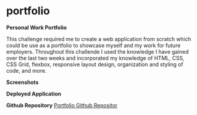 # portfolio

<strong>Personal Work Portfolio</strong>

This challenge required me to create a web application from scratch which could be use as a portfolio to showcase myself and my work for future employers. Throughout this challende I used the knowledge I have gained over the last two weeks and incorporated my knowledge of HTML, CSS, CSS Grid, flexbox, responsive layout design, organization and styling of code, and more.

<strong>Screenshots</strong>

<strong>Deployed Application</strong>

<strong>Github Repository</strong>
<a href="https://github.com/emarshall121/portfolio">Portfolio Github Repositor</a>
